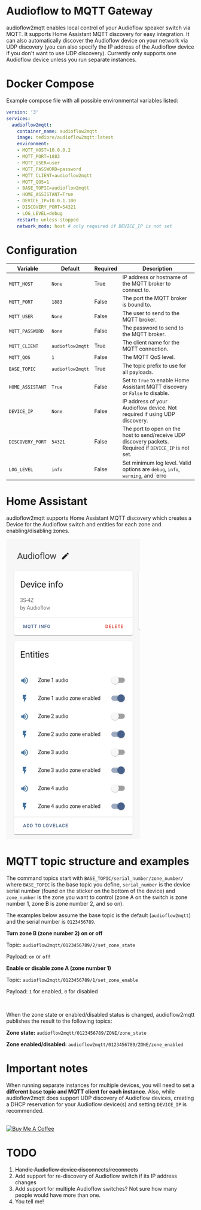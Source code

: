 # Audioflow to MQTT Gateway

audioflow2mqtt enables local control of your Audioflow speaker switch via MQTT. It supports Home Assistant MQTT discovery for easy integration. It can also automatically discover the Audioflow device on your network via UDP discovery (you can also specify the IP address of the Audioflow device if you don't want to use UDP discovery). Currently only supports one Audioflow device unless you run separate instances.

# Docker Compose
Example compose file with all possible environmental variables listed:
```yaml
version: '3'
services:
  audioflow2mqtt:
    container_name: audioflow2mqtt
    image: tediore/audioflow2mqtt:latest
    environment:
    - MQTT_HOST=10.0.0.2
    - MQTT_PORT=1883
    - MQTT_USER=user
    - MQTT_PASSWORD=password
    - MQTT_CLIENT=audioflow2mqtt
    - MQTT_QOS=1
    - BASE_TOPIC=audioflow2mqtt
    - HOME_ASSISTANT=True
    - DEVICE_IP=10.0.1.100
    - DISCOVERY_PORT=54321
    - LOG_LEVEL=debug
    restart: unless-stopped
    network_mode: host # only required if DEVICE_IP is not set
```

# Configuration
| Variable | Default | Required | Description |
|----------|---------|----------|-------------|
| `MQTT_HOST` | `None` | True | IP address or hostname of the MQTT broker to connect to. |
| `MQTT_PORT` | `1883` | False | The port the MQTT broker is bound to. |
| `MQTT_USER` | `None` | False | The user to send to the MQTT broker. |
| `MQTT_PASSWORD` | `None` | False | The password to send to the MQTT broker. |
| `MQTT_CLIENT` | `audioflow2mqtt` | True | The client name for the MQTT connection. |
| `MQTT_QOS` | `1` | False | The MQTT QoS level. |
| `BASE_TOPIC` | `audioflow2mqtt` | True | The topic prefix to use for all payloads. |
| `HOME_ASSISTANT` | `True` | False | Set to `True` to enable Home Assistant MQTT discovery or `False` to disable. |
| `DEVICE_IP` | `None` | False | IP address of your Audioflow device. Not required if using UDP discovery. |
| `DISCOVERY_PORT` | `54321` | False | The port to open on the host to send/receive UDP discovery packets. Required if `DEVICE_IP` is not set. |
| `LOG_LEVEL` | `info` | False | Set minimum log level. Valid options are `debug`, `info`, `warning`, and `erro

# Home Assistant
audioflow2mqtt supports Home Assistant MQTT discovery which creates a Device for the Audioflow switch and entities for each zone and enabling/disabling zones.

![Home Assistant Device screenshot](ha_screenshot.png)

# MQTT topic structure and examples
The command topics start with `BASE_TOPIC/serial_number/zone_number/` where `BASE_TOPIC` is the base topic you define, `serial_number` is the device serial number (found on the sticker on the bottom of the device) and `zone_number` is the zone you want to control (zone A on the switch is zone number 1, zone B is zone number 2, and so on).

The examples below assume the base topic is the default (`audioflow2mqtt`) and the serial number is `0123456789`.

**Turn zone B (zone number 2) on or off**

Topic: `audioflow2mqtt/0123456789/2/set_zone_state`

Payload: `on` or `off`

**Enable or disable zone A (zone number 1)**

Topic: `audioflow2mqtt/0123456789/1/set_zone_enable`

Payload: `1` for enabled, `0` for disabled

<br>

When the zone state or enabled/disabled status is changed, audioflow2mqtt publishes the result to the following topics:

**Zone state:** `audioflow2mqtt/0123456789/ZONE/zone_state`

**Zone enabled/disabled:** `audioflow2mqtt/0123456789/ZONE/zone_enabled`

# Important notes
When running separate instances for multiple devices, you will need to set a **different base topic and MQTT client for each instance**. Also, while audioflow2mqtt does support UDP discovery of Audioflow devices, creating a DHCP reservation for your Audioflow device(s) and setting `DEVICE_IP` is recommended.

<br>
<a href="https://www.buymeacoffee.com/tediore" target="_blank"><img src="https://cdn.buymeacoffee.com/buttons/default-orange.png" alt="Buy Me A Coffee" height="41" width="174"></a>


# TODO
1. ~~Handle Audioflow device disconnects/reconnects~~
2. Add support for re-discovery of Audioflow switch if its IP address changes
3. Add support for multiple Audioflow switches? Not sure how many people would have more than one.
4. You tell me!
